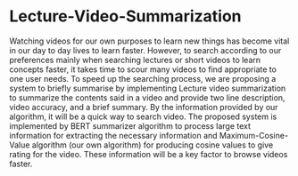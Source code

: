 # Lecture-Video-Summarization
Watching videos for our own purposes to learn new things has become vital in 
our day to day lives to learn faster. However, to search according to our 
preferences mainly when searching lectures or short videos to learn concepts 
faster, it takes time to scour many videos to find appropriate to one user needs. 
To speed up the searching process, we are proposing a system to briefly 
summarise by implementing Lecture video summarization to summarize the 
contents said in a video and provide two line description, video accuracy, and a 
brief summary. By the information provided by our algorithm, it will be a quick 
way to search video. The proposed system is implemented by BERT summarizer algorithm to process large text information for extracting the 
necessary information and Maximum-Cosine-Value algorithm (our own 
algorithm) for producing cosine values to give rating for the video. These 
information will be a key factor to browse videos faster.
